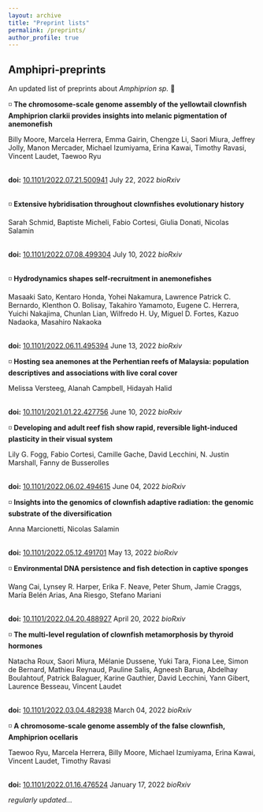 ```yaml
---
layout: archive
title: "Preprint lists"
permalink: /preprints/
author_profile: true
---
```

<style>
.borderexample {
 border-style:solid;
 border-color:#287EC7;
}
</style>

## Amphipri-preprints
An updated list of preprints about *Amphiprion sp.* 🐠

<div class="tile">
◽ <b>The chromosome-scale genome assembly of the yellowtail clownfish Amphiprion clarkii provides insights into melanic pigmentation of anemonefish </b>

Billy Moore, Marcela Herrera, Emma Gairin, Chengze Li, Saori Miura, Jeffrey Jolly, Manon Mercader, Michael Izumiyama, Erina Kawai, Timothy Ravasi, Vincent Laudet, Taewoo Ryu

<br/><b>doi:</b> <a href="https://doi.org/10.1101/2022.07.21.500941" target="_blank" rel="noopener noreferrer">10.1101/2022.07.21.500941</a>
July 22, 2022 <i>bioRxiv</i> <br/>‏‏‎ ‎
</div>

<!--- -----------------------------------------------------------------------  -->
<!--- -----------------------------------------------------------------------  -->

<div class="tile">
◽ <b>Extensive hybridisation throughout clownfishes evolutionary history </b>

Sarah Schmid, Baptiste Micheli, Fabio Cortesi, Giulia Donati, Nicolas Salamin

<br/><b>doi:</b> <a href="https://doi.org/10.1101/2022.07.08.499304" target="_blank" rel="noopener noreferrer">10.1101/2022.07.08.499304</a>
July 10, 2022 <i>bioRxiv</i> <br/> ‏‏‎ ‎
</div>

<!--- -----------------------------------------------------------------------  -->
<!--- -----------------------------------------------------------------------  -->

<div class="tile">
◽ <b>Hydrodynamics shapes self-recruitment in anemonefishes </b>

Masaaki Sato, Kentaro Honda, Yohei Nakamura, Lawrence Patrick C. Bernardo, Klenthon O. Bolisay, Takahiro Yamamoto, Eugene C. Herrera, Yuichi Nakajima, Chunlan Lian, Wilfredo H. Uy, Miguel D. Fortes, Kazuo Nadaoka, Masahiro Nakaoka

<br/><b>doi:</b> <a href="https://doi.org/10.1101/2022.06.11.495394" target="_blank" rel="noopener noreferrer">10.1101/2022.06.11.495394</a>
June 13, 2022 <i>bioRxiv</i> <br/>
</div>

<!--- -----------------------------------------------------------------------  -->
<!--- -----------------------------------------------------------------------  -->

<div class="tile">
◽ <b>Hosting sea anemones at the Perhentian reefs of Malaysia: population descriptives and associations with live coral cover </b>

Melissa Versteeg, Alanah Campbell, Hidayah Halid

<br/><b>doi:</b> <a href="https://doi.org/10.1101/2021.01.22.427756" target="_blank" rel="noopener noreferrer">10.1101/2021.01.22.427756</a>
June 10, 2022 <i>bioRxiv</i> <br/>
</div>

<!--- -----------------------------------------------------------------------  -->
<!--- -----------------------------------------------------------------------  -->

<div class="tile">
◽ <b>Developing and adult reef fish show rapid, reversible light-induced plasticity in their visual system </b>

Lily G. Fogg, Fabio Cortesi, Camille Gache, David Lecchini, N. Justin Marshall, Fanny de Busserolles

<br/><b>doi:</b> <a href="https://doi.org/10.1101/2022.06.02.494615" target="_blank" rel="noopener noreferrer">10.1101/2022.06.02.494615</a>
June 04, 2022 <i>bioRxiv</i> <br/>
</div>

<!--- -----------------------------------------------------------------------  -->
<!--- -----------------------------------------------------------------------  -->

<div class="tile">
◽ <b>Insights into the genomics of clownfish adaptive radiation: the genomic substrate of the diversification </b>

Anna Marcionetti, Nicolas Salamin

<br/><b>doi:</b> <a href="https://doi.org/10.1101/2022.05.12.491701" target="_blank" rel="noopener noreferrer">10.1101/2022.05.12.491701</a>
May 13, 2022 <i>bioRxiv</i> <br/>
</div>

<!--- -----------------------------------------------------------------------  -->
<!--- -----------------------------------------------------------------------  -->

<div class="tile">
◽ <b>Environmental DNA persistence and fish detection in captive sponges </b>

Wang Cai, Lynsey R. Harper, Erika F. Neave, Peter Shum, Jamie Craggs, María Belén Arias, Ana Riesgo, Stefano Mariani

<br/><b>doi:</b> <a href="https://doi.org/10.1101/2022.04.20.488927" target="_blank" rel="noopener noreferrer">10.1101/2022.04.20.488927</a>
April 20, 2022 <i>bioRxiv</i> <br/>
</div>

<!--- -----------------------------------------------------------------------  -->
<!--- -----------------------------------------------------------------------  -->

<div class="tile">
◽ <b>The multi-level regulation of clownfish metamorphosis by thyroid hormones </b>

Natacha Roux, Saori Miura, Mélanie Dussene, Yuki Tara, Fiona Lee, Simon de Bernard, Mathieu Reynaud, Pauline Salis, Agneesh Barua, Abdelhay Boulahtouf, Patrick Balaguer, Karine Gauthier, David Lecchini, Yann Gibert, Laurence Besseau, Vincent Laudet

<br/><b>doi:</b> <a href="https://doi.org/10.1101/2022.03.04.482938" target="_blank" rel="noopener noreferrer">10.1101/2022.03.04.482938</a>
March 04, 2022 <i>bioRxiv</i> <br/>
</div>
<!--- -----------------------------------------------------------------------  -->
<!--- -----------------------------------------------------------------------  -->

<div class="tile">
◽ <b>A chromosome-scale genome assembly of the false clownfish, Amphiprion ocellaris </b>

Taewoo Ryu, Marcela Herrera, Billy Moore, Michael Izumiyama, Erina Kawai, Vincent Laudet, Timothy Ravasi

<br/><b>doi:</b> <a href="https://doi.org/10.1101/2022.01.16.476524" target="_blank" rel="noopener noreferrer">10.1101/2022.01.16.476524</a>
January 17, 2022 <i>bioRxiv</i> <br/>
</div>
<!--- -----------------------------------------------------------------------  -->
<!--- -----------------------------------------------------------------------  -->

*regularly updated...*
